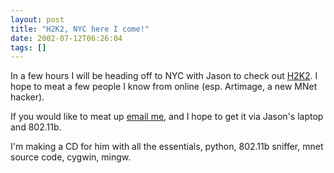 ```yaml
---
layout: post
title: "H2K2, NYC here I come!"
date: 2002-07-12T06:26:04
tags: []
---
```


In a few hours I will be heading off to NYC with Jason to check out [H2K2][1]. I hope to meat a few people I know from online (esp. Artimage, a new MNet hacker).

If you would like to meat up [email me][2], and I hope to get it via Jason's laptop and 802.11b.

I'm making a CD for him with all the essentials, python, 802.11b sniffer, mnet source code, cygwin, mingw.

   [1]: http://h2k2.net
   [2]: mailto:icepick@icepick.info
